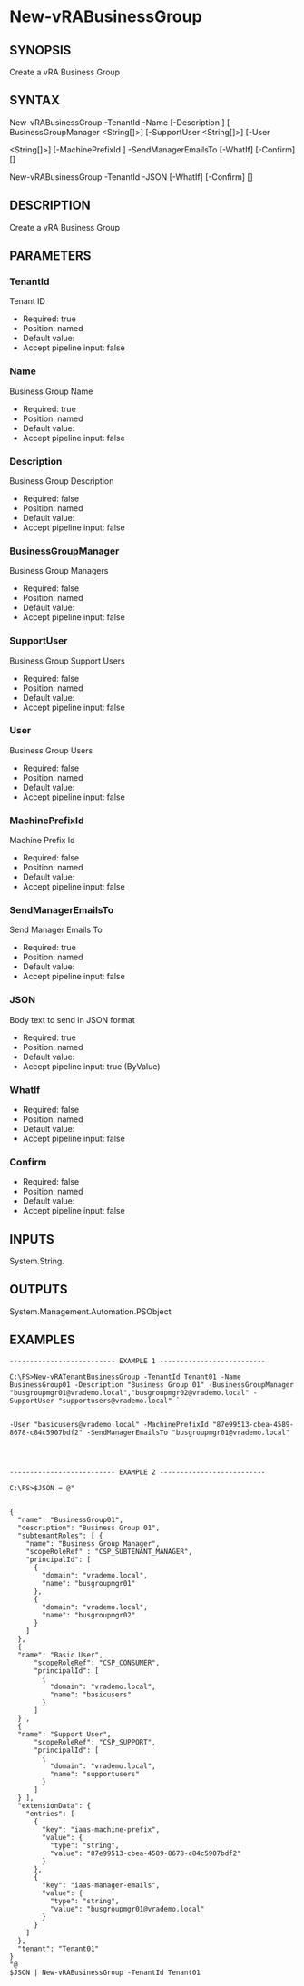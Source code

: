 # New-vRABusinessGroup

## SYNOPSIS
    
Create a vRA Business Group

## SYNTAX
 New-vRABusinessGroup -TenantId <String> -Name <String> [-Description <String>] [-BusinessGroupManager <String[]>] [-SupportUser <String[]>] [-User  <String[]>] [-MachinePrefixId <String>] -SendManagerEmailsTo <String> [-WhatIf] [-Confirm] [<CommonParameters>] New-vRABusinessGroup -TenantId <String> -JSON <String> [-WhatIf] [-Confirm] [<CommonParameters>]    

## DESCRIPTION

Create a vRA Business Group

## PARAMETERS


### TenantId

Tenant ID
* Required: true
* Position: named
* Default value: 
* Accept pipeline input: false

### Name

Business Group Name
* Required: true
* Position: named
* Default value: 
* Accept pipeline input: false

### Description

Business Group Description
* Required: false
* Position: named
* Default value: 
* Accept pipeline input: false

### BusinessGroupManager

Business Group Managers
* Required: false
* Position: named
* Default value: 
* Accept pipeline input: false

### SupportUser

Business Group Support Users
* Required: false
* Position: named
* Default value: 
* Accept pipeline input: false

### User

Business Group Users
* Required: false
* Position: named
* Default value: 
* Accept pipeline input: false

### MachinePrefixId

Machine Prefix Id
* Required: false
* Position: named
* Default value: 
* Accept pipeline input: false

### SendManagerEmailsTo

Send Manager Emails To
* Required: true
* Position: named
* Default value: 
* Accept pipeline input: false

### JSON

Body text to send in JSON format
* Required: true
* Position: named
* Default value: 
* Accept pipeline input: true (ByValue)

### WhatIf

* Required: false
* Position: named
* Default value: 
* Accept pipeline input: false

### Confirm

* Required: false
* Position: named
* Default value: 
* Accept pipeline input: false

## INPUTS

System.String.

## OUTPUTS

System.Management.Automation.PSObject

## EXAMPLES
```
-------------------------- EXAMPLE 1 --------------------------

C:\PS>New-vRATenantBusinessGroup -TenantId Tenant01 -Name BusinessGroup01 -Description "Business Group 01" -BusinessGroupManager 
"busgroupmgr01@vrademo.local","busgroupmgr02@vrademo.local" -SupportUser "supportusers@vrademo.local" `


-User "basicusers@vrademo.local" -MachinePrefixId "87e99513-cbea-4589-8678-c84c5907bdf2" -SendManagerEmailsTo "busgroupmgr01@vrademo.local"




-------------------------- EXAMPLE 2 --------------------------

C:\PS>$JSON = @"


{
  "name": "BusinessGroup01",
  "description": "Business Group 01",
  "subtenantRoles": [ {
    "name": "Business Group Manager",
    "scopeRoleRef" : "CSP_SUBTENANT_MANAGER",
    "principalId": [
      {
        "domain": "vrademo.local",
        "name": "busgroupmgr01"
      },
      {
        "domain": "vrademo.local",
        "name": "busgroupmgr02"
      }
    ]
  },
  {
  "name": "Basic User",
      "scopeRoleRef": "CSP_CONSUMER",
      "principalId": [
        {
          "domain": "vrademo.local",
          "name": "basicusers"
        }
      ] 
  } ,
  {
  "name": "Support User",
      "scopeRoleRef": "CSP_SUPPORT",
      "principalId": [
        {
          "domain": "vrademo.local",
          "name": "supportusers"
        }
      ] 
  } ],
  "extensionData": {
    "entries": [
      {
        "key": "iaas-machine-prefix",
        "value": {
          "type": "string",
          "value": "87e99513-cbea-4589-8678-c84c5907bdf2"
        }
      },
      {
        "key": "iaas-manager-emails",
        "value": {
          "type": "string",
          "value": "busgroupmgr01@vrademo.local"
        }
      }
    ]
  },
  "tenant": "Tenant01"
}
"@
$JSON | New-vRABusinessGroup -TenantId Tenant01
```

